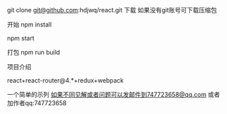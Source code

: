 git clone git@github.com:hdjwq/react.git 下载
如果没有git账号可下载压缩包

开始
npm install

npm start

打包
npm run build

项目介绍

react+react-router@4.*+redux+webpack

一个简单的示列 如果不同见解或者问题可以发邮件到747723658@qq.com
或者加作者qq:747723658